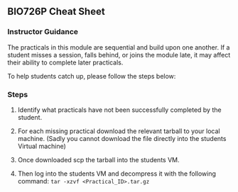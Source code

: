 ## BIO726P Cheat Sheet


### Instructor Guidance

The practicals in this module are sequential and build upon one another. If a student misses a session, falls behind, or joins the module late, it may affect their ability to complete later practicals.

To help students catch up, please follow the steps below:

### Steps

1) Identify what practicals have not been successfully completed by the student. 

2) For each missing practical download the relevant tarball to your local machine. (Sadly you cannot download the file directly into the students Virtual machine)


3) Once downloaded scp the tarball into the students VM.  

4) Then log into the students VM and decompress it with the following command:
`
tar -xzvf <Practical_ID>.tar.gz
`

